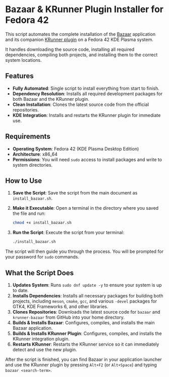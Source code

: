 # Bazaar & KRunner Plugin Installer for Fedora 42

This script automates the complete installation of the [Bazaar](https://github.com/kolunmi/bazaar) application and its companion [KRunner plugin](https://github.com/ublue-os/krunner-bazaar) on a Fedora 42 KDE Plasma system.

It handles downloading the source code, installing all required dependencies, compiling both projects, and installing them to the correct system locations.

## Features

-   **Fully Automated**: Single script to install everything from start to finish.
-   **Dependency Resolution**: Installs all required development packages for both Bazaar and the KRunner plugin.
-   **Clean Installation**: Clones the latest source code from the official repositories.
-   **KDE Integration**: Installs and restarts the KRunner plugin for immediate use.

## Requirements

-   **Operating System**: Fedora 42 (KDE Plasma Desktop Edition)
-   **Architecture**: x86_64
-   **Permissions**: You will need `sudo` access to install packages and write to system directories.

## How to Use

1.  **Save the Script**: Save the script from the main document as `install_bazaar.sh`.

2.  **Make it Executable**: Open a terminal in the directory where you saved the file and run:
    ```bash
    chmod +x install_bazaar.sh
    ```

3.  **Run the Script**: Execute the script from your terminal:
    ```bash
    ./install_bazaar.sh
    ```

The script will then guide you through the process. You will be prompted for your password for `sudo` commands.

## What the Script Does

1.  **Updates System**: Runs `sudo dnf update -y` to ensure your system is up to date.
2.  **Installs Dependencies**: Installs all necessary packages for building both projects, including `meson`, `cmake`, `gcc`, and various `-devel` packages for GTK4, KDE Frameworks 6, and other libraries.
3.  **Clones Repositories**: Downloads the latest source code for `bazaar` and `krunner-bazaar` from GitHub into your home directory.
4.  **Builds & Installs Bazaar**: Configures, compiles, and installs the main Bazaar application.
5.  **Builds & Installs KRunner Plugin**: Configures, compiles, and installs the KRunner integration plugin.
6.  **Restarts KRunner**: Restarts the KRunner service so it can immediately detect and use the new plugin.

After the script is finished, you can find Bazaar in your application launcher and use the KRunner plugin by pressing `Alt+F2` (or `Alt+Space`) and typing `bazaar <search-term>`.
